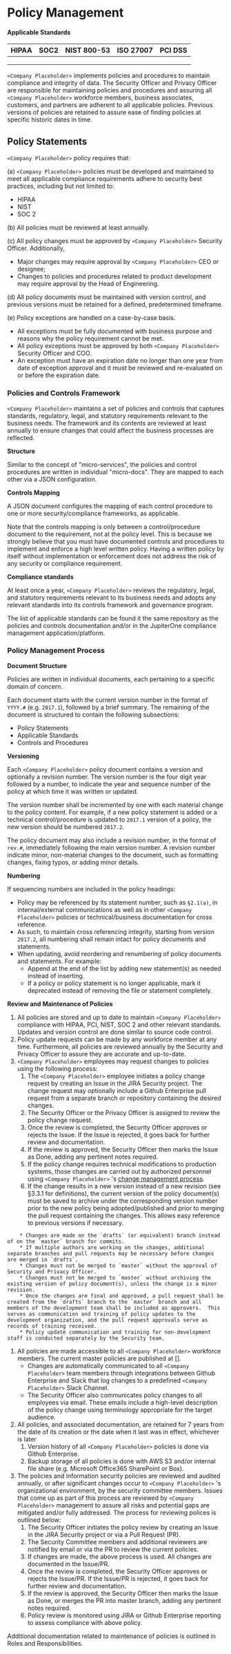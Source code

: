 # Policy Management

#### Applicable Standards

| HIPAA | SOC2 | NIST 800-53 | ISO 27007 | PCI DSS |
| ----- | ---- | ----------- | --------- | ------- |
|       |      |             |           |         |
|       |      |             |           |         |
|       |      |             |           |         |

`<Company Placeholder>`  implements policies and procedures to maintain compliance and integrity of data. The Security Officer and Privacy Officer are responsible for maintaining policies and procedures and assuring all `<Company Placeholder>`  workforce members, business associates, customers, and partners are adherent to all applicable policies. Previous versions of policies are retained to assure ease of finding policies at specific historic dates in time.

## Policy Statements

`<Company Placeholder>`  policy requires that:

(a) `<Company Placeholder>`  policies must be developed and maintained to meet all applicable compliance requirements adhere to security best practices, including but not limited to:

* HIPAA
* NIST
* SOC 2

(b) All policies must be reviewed at least annually.

(c) All policy changes must be approved by `<Company Placeholder>`  Security Officer. Additionally,

* Major changes may require approval by `<Company Placeholder>`  CEO or designee;
* Changes to policies and procedures related to product development may require approval by the Head of Engineering.

(d) All policy documents must be maintained with version control, and previous versions must be retained for a defined, predetermined timeframe.

(e) Policy exceptions are handled on a case-by-case basis.

* All exceptions must be fully documented with business purpose and reasons why the policy requirement cannot be met.
* All policy exceptions must be approved by both `<Company Placeholder>`  Security Officer and COO.
* An exception must have an expiration date no longer than one year from date of exception approval and it must be reviewed and re-evaluated on or before the expiration date.

### Policies and Controls Framework

`<Company Placeholder>`  maintains a set of policies and controls that captures standards, regulatory, legal, and statutory requirements relevant to the business needs. The framework and its contents are reviewed at least annually to ensure changes that could affect the business processes are reflected.

**Structure**

Similar to the concept of "micro-services", the policies and control procedures are written in individual "micro-docs". They are mapped to each other via a JSON configuration.

**Controls Mapping**

A JSON document configures the mapping of each control procedure to one or more security/compliance frameworks, as applicable.

Note that the controls mapping is only between a control/procedure document to the requirement, not at the policy level. This is because we strongly believe that you must have documented controls and procedures to implement and enforce a high level written policy. Having a written policy by itself without implementation or enforcement does not address the risk of any security or compliance requirement.

**Compliance standards**

At least once a year, `<Company Placeholder>`  reviews the regulatory, legal, and statutory requirements relevant to its business needs and adopts any relevant standards into its controls framework and governance program.

The list of applicable standards can be found it the same repository as the policies and controls documentation and/or in the JupiterOne compliance management application/platform.

### Policy Management Process

**Document Structure**

Policies are written in individual documents, each pertaining to a specific domain of concern.

Each document starts with the current version number in the format of `YYYY.#` (e.g. `2017.1`), followed by a brief summary. The remaining of the document is structured to contain the following subsections:

* Policy Statements
* Applicable Standards
* Controls and Procedures

**Versioning**

Each `<Company Placeholder>`  policy document contains a version and optionally a revision number. The version number is the four digit year followed by a number, to indicate the year and sequence number of the policy at which time it was written or updated.

The version number shall be incremented by one with each material change to the policy content. For example, if a new policy statement is added or a technical control/procedure is updated to `2017.1` version of a policy, the new version should be numbered `2017.2`.

The policy document may also include a revision number, in the format of `rev.#`, immediately following the main version number. A revision number indicate minor, non-material changes to the document, such as formatting changes, fixing typos, or adding minor details.

**Numbering**

If sequencing numbers are included in the policy headings:

* Policy may be referenced by its statement number, such as `§2.1(a)`, in internal/external communications as well as in other `<Company Placeholder>`  policies or technical/business documentation for cross reference.
* As such, to maintain cross referencing integrity, starting from version `2017.2`, all numbering shall remain intact for policy documents and statements.
* When updating, avoid reordering and renumbering of policy documents and statements. For example:
  * Append at the end of the list by adding new statement(s) as needed instead of inserting.
  * If a policy or policy statement is no longer applicable, mark it deprecated instead of removing the file or statement completely.

**Review and Maintenance of Policies**

1. All policies are stored and up to date to maintain `<Company Placeholder>`  compliance with HIPAA, PCI, NIST, SOC 2 and other relevant standards. Updates and version control are done similar to source code control.
2. Policy update requests can be made by any workforce member at any time. Furthermore, all policies are reviewed annually by the Security and Privacy Officer to assure they are accurate and up-to-date.
3. `<Company Placeholder>`  employees may request changes to policies using the following process:
   1. The `<Company Placeholder>`  employee initiates a policy change request by creating an Issue in the JIRA Security project. The change request may optionally include a Github Enterprise pull request from a separate branch or repository containing the desired changes.
   2. The Security Officer or the Privacy Officer is assigned to review the policy change request.
   3. Once the review is completed, the Security Officer approves or rejects the Issue. If the Issue is rejected, it goes back for further review and documentation.
   4. If the review is approved, the Security Officer then marks the Issue as Done, adding any pertinent notes required.
   5. If the policy change requires technical modifications to production systems, those changes are carried out by authorized personnel using `<Company Placeholder>` 's [change management process]().
   6. If the change results in a new version instead of a new revision (see §3.3.1 for definitions), the current version of the policy document(s) must be saved to archive under the corresponding version number prior to the new policy being adopted/published and prior to merging the pull request containing the changes. This allows easy reference to previous versions if necessary.

```
    * Changes are made on the `drafts` (or equivalent) branch instead of on the `master` branch for commits.
    * If multiple authors are working on the changes, additional separate branches and pull requests may be necessary before changes are merged in `drafts`.
    * Changes must not be merged to `master` without the approval of Security and Privacy Officer.
    * Changes must not be merged to `master` without archiving the existing version of policy document(s), unless the change is a minor revision.
    * Once the changes are final and approved, a pull request shall be created from the `drafts` branch to the `master` branch and all members of the development team shall be included as approvers.  This serves as communication and training of policy updates to the development organization, and the pull request approvals serve as records of training received.
    * Policy update communication and training for non-development staff is conducted separately by the Security team.
```

1. All policies are made accessible to all `<Company Placeholder>`  workforce members. The current master policies are published at \[].
   * Changes are automatically communicated to all `<Company Placeholder>`  team members through integrations between Github Enterprise and Slack that log changes to a predefined `<Company Placeholder>`  Slack Channel.
   * The Security Officer also communicates policy changes to all employees via email. These emails include a high-level description of the policy change using terminology appropriate for the target audience.
2. All policies, and associated documentation, are retained for 7 years from the date of its creation or the date when it last was in effect, whichever is later
   1. Version history of all `<Company Placeholder>`  policies is done via Github Enterprise.
   2. Backup storage of all policies is done with AWS S3 and/or internal file share (e.g. Microsoft Office365 SharePoint or Box).
3. The policies and information security policies are reviewed and audited annually, or after significant changes occur to `<Company Placeholder>` 's organizational environment, by the security committee members. Issues that come up as part of this process are reviewed by `<Company Placeholder>`  management to assure all risks and potential gaps are mitigated and/or fully addressed. The process for reviewing polices is outlined below:
   1. The Security Officer initiates the policy review by creating an Issue in the JIRA Security project or via a Pull Request (PR).
   2. The Security Committee members and additional reviewers are notified by email or via the PR to review the current policies.
   3. If changes are made, the above process is used. All changes are documented in the Issue/PR.
   4. Once the review is completed, the Security Officer approves or rejects the Issue/PR. If the Issue/PR is rejected, it goes back for further review and documentation.
   5. If the review is approved, the Security Officer then marks the Issue as Done, or merges the PR into master branch, adding any pertinent notes required.
   6. Policy review is monitored using JIRA or Github Enterprise reporting to assess compliance with above policy.

Additional documentation related to maintenance of policies is outlined in Roles and Responsibilities.















